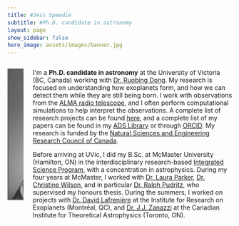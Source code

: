 ```yaml
---
title: #Jess Speedie
subtitle: #Ph.D. candidate in astronomy
layout: page
show_sidebar: false
hero_image: assets/images/banner.jpg
---
```


<div class="columns">
  <div class="column is-narrow">
    <div class="box" style="width: 320px;">
      <p class="title is-5"><img src="assets/images/jess-sep-2022.png" alt="Jess Speedie" /></p>
    </div>
  </div>
  <div class="column">
    <div class="box">
      <p>I'm a <b>Ph.D. candidate in astronomy</b> at the University of Victoria (BC, Canada) working with <a href="https://www.astro.uvic.ca/~rbdong/astro/Welcome.html" target="_blank">Dr. Ruobing Dong</a>. My research is focused on understanding how exoplanets form, and how we can detect them while they are still being born. I work with observations from the <a href="https://www.almaobservatory.org/en/about-alma/" target="_blank">ALMA radio telescope</a>, and I often perform computational simulations to help interpret the observations. A complete list of research projects can be found <a href="research/">here</a>, and a complete list of my papers can be found in my <a href="https://ui.adsabs.harvard.edu/public-libraries/OOULjEiIR02eZGFIpVmyLQ" target="_blank">ADS Library</a> or through <a href="https://orcid.org/0000-0003-3430-3889" target="_blank">ORCID</a>. My research is funded by the <a href="https://www.nserc-crsng.gc.ca/index_eng.asp" target="_blank">Natural Sciences and Engineering Research Council of Canada</a>. </p>
      <p>Before arriving at UVic, I did my B.Sc. at McMaster University (Hamilton, ON) in the interdisciplinary research-based <a href="https://sis.mcmaster.ca/undergraduate/isci/" target="_blank">Integrated Science Program</a>, with a concentration in astrophysics. During my four years at McMaster, I worked with <a href="https://www.lcpastro.com/" target="_blank">Dr. Laura Parker</a>, <a href="https://experts.mcmaster.ca/display/wilsoncd" target="_blank">Dr. Christine Wilson</a>, and in particular <a href="https://physwww.mcmaster.ca/people/faculty/Pudritz_RE_h.html" target="_blank">Dr. Ralph Pudritz</a>, who supervised my honours thesis. During the summers, I worked on projects with <a href="https://www.exoplanetes.umontreal.ca/our-team/professors/david-lafreniere-2/?lang=en" target="_blank">Dr. David Lafrenière</a> at the Institute for Research on Exoplanets (Montréal, QC), and <a href="https://www.jjzanazzi.com/home" target="_blank">Dr. J.J. Zanazzi</a> at the Canadian Institute for Theoretical Astrophysics (Toronto, ON).</p>
    </div>
  </div>
</div>
